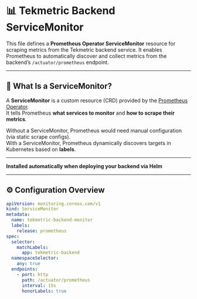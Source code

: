 # 📊 Tekmetric Backend ServiceMonitor

This file defines a **Prometheus Operator ServiceMonitor** resource for scraping metrics from the Tekmetric backend service. It enables Prometheus to automatically discover and collect metrics from the backend’s `/actuator/prometheus` endpoint.

---

## 🧠 What Is a ServiceMonitor?

A **ServiceMonitor** is a custom resource (CRD) provided by the [Prometheus Operator](https://github.com/prometheus-operator/prometheus-operator).  
It tells Prometheus **what services to monitor** and **how to scrape their metrics**.  

Without a ServiceMonitor, Prometheus would need manual configuration (via static scrape configs).  
With a ServiceMonitor, Prometheus dynamically discovers targets in Kubernetes based on **labels**.

---

**Installed automatically when deploying your backend via Helm**

---

## ⚙️ Configuration Overview

```yaml
apiVersion: monitoring.coreos.com/v1
kind: ServiceMonitor
metadata:
  name: tekmetric-backend-monitor
  labels:
    release: prometheus
spec:
  selector:
    matchLabels:
      app: tekmetric-backend
  namespaceSelector:
    any: true
  endpoints:
    - port: http
      path: /actuator/prometheus
      interval: 15s
      honorLabels: true
```